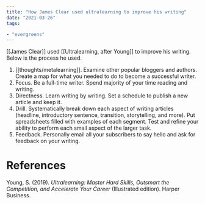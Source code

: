 ```yaml
---
title: "How James Clear used ultralearning to improve his writing"
date: "2021-03-26"
tags:

- "evergreens"
---
```


[[James Clear]] used [[Ultralearning, after Young]] to improve his writing. Below is the process he used.

1. [[thoughts/metalearning]]. Examine other popular bloggers and authors. Create a map for what you needed to do to become a successful writer.
2. Focus. Be a full-time writer. Spend majority of your time reading and writing.
3. Directness. Learn writing by writing. Set a schedule to publish a new article and keep it.
4. Drill. Systematically break down each aspect of writing articles (headline, introductory sentence, transition, storytelling, and more). Put spreadsheets filled with examples of each segment. Test and refine your ability to perform each small aspect of the larger task.
5. Feedback. Personally email all your subscribers to say hello and ask for feedback on your writing.

# References

Young, S. (2019). *Ultralearning: Master Hard Skills, Outsmart the Competition, and Accelerate Your Career* (Illustrated edition). Harper Business.




